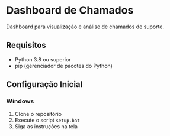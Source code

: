 # Dashboard de Chamados

Dashboard para visualização e análise de chamados de suporte.

## Requisitos

- Python 3.8 ou superior
- pip (gerenciador de pacotes do Python)

## Configuração Inicial

### Windows

1. Clone o repositório
2. Execute o script `setup.bat`
3. Siga as instruções na tela
